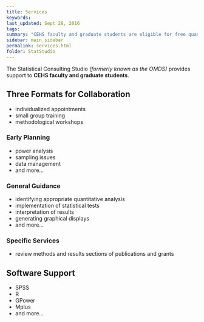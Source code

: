 ```yaml
---
title: Services
keywords: 
last_updated: Sept 28, 2016
tags: 
summary: "CEHS faculty and graduate students are eligible for free quanitiative and methodological assistance"
sidebar: main_sidebar
permalink: services.html
folder: StatStudio
---
```


The Statistical Consulting Studio *(formerly known as the OMDS)* provides support to **CEHS faculty and graduate students**.

## Three Formats for Collaboration  

* individualized appointments
* small group training
* methodological workshops  

### Early Planning

* power analysis 
* sampling issues
* data management  
* and more...

### General Guidance

* identifying appropriate quantitative analysis 
* implementation of statistical tests 
* interpretation of results
* generating graphical displays  
* and more...

### Specific Services

* review methods and results sections of publications and grants


## Software Support

* SPSS 
* R  
* GPower
* Mplus  
* and more...




